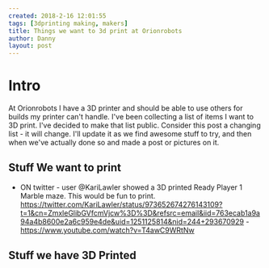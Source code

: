 ```yaml
---
created: 2018-2-16 12:01:55
tags: [3dprinting making, makers]
title: Things we want to 3d print at Orionrobots
author: Danny
layout: post
---
```


# Intro 

At Orionrobots I have a 3D printer and should be able to use others for builds my printer can't handle.
I've been collecting a list of items I want to 3D print. I've decided to make that list public.
Consider this post a changing list - it will change. I'll update it as we find awesome stuff to try, and then when we've actually done so and made a post or pictures on it.

## Stuff We want to print

* ON twitter - user @KariLawler showed a 3D printed Ready Player 1 Marble maze. This would be fun to print. https://twitter.com/KariLawler/status/973652674276143109?t=1&cn=ZmxleGlibGVfcmVjcw%3D%3D&refsrc=email&iid=763ecab1a9a94a4b8600e2a6c959e4de&uid=1251125814&nid=244+293670929 - https://www.youtube.com/watch?v=T4awC9WRtNw

## Stuff we have 3D Printed


